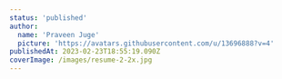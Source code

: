 ```yaml
---
status: 'published'
author:
  name: 'Praveen Juge'
  picture: 'https://avatars.githubusercontent.com/u/13696888?v=4'
publishedAt: 2023-02-23T18:55:19.090Z
coverImage: /images/resume-2-2x.jpg
---
```

